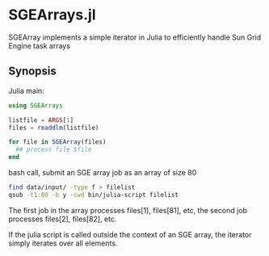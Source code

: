 SGEArrays.jl
===========

SGEArray implements a simple iterator in Julia to efficiently handle Sun Grid Engine task arrays

Synopsis
--------

Julia main:

```julia
using SGEArrays

listfile = ARGS[1]
files = readdlm(listfile)

for file in SGEArray(files)
  ## process file $file 
end
```

bash call, submit an SGE array job as an array of size 80

```bash
find data/input/ -type f > filelist
qsub -t1:80 -b y -cwd bin/julia-script filelist
```

The first job in the array processes files[1], files[81], etc, the second job processes files[2], files[82], etc.  

If the julia script is called outside the context of an SGE array, the iterator simply iterates over all elements. 


